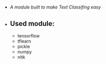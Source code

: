 * ###### A module built to make Text Classifing easy
* ## Used module:
  * tensorflow
  * tflearn
  * pickle
  * numpy
  * nltk
